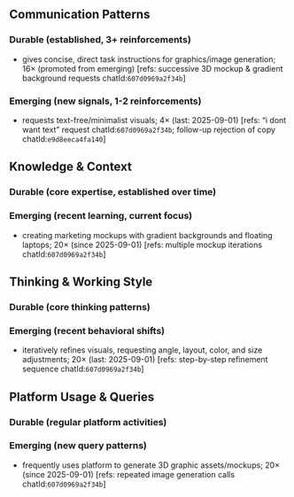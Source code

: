 ## Communication Patterns
### Durable (established, 3+ reinforcements)
- gives concise, direct task instructions for graphics/image generation; 16× (promoted from emerging) [refs: successive 3D mockup & gradient background requests chatId:`607d0969a2f34b`]

### Emerging (new signals, 1-2 reinforcements)
- requests text-free/minimalist visuals; 4× (last: 2025-09-01) [refs: “i dont want text” request chatId:`607d0969a2f34b`; follow-up rejection of copy chatId:`e9d8eeca4fa140`]

## Knowledge & Context
### Durable (core expertise, established over time)

### Emerging (recent learning, current focus)
- creating marketing mockups with gradient backgrounds and floating laptops; 20× (since 2025-09-01) [refs: multiple mockup iterations chatId:`607d0969a2f34b`]

## Thinking & Working Style
### Durable (core thinking patterns)

### Emerging (recent behavioral shifts)
- iteratively refines visuals, requesting angle, layout, color, and size adjustments; 20× (last: 2025-09-01) [refs: step-by-step refinement sequence chatId:`607d0969a2f34b`]

## Platform Usage & Queries
### Durable (regular platform activities)

### Emerging (new query patterns)
- frequently uses platform to generate 3D graphic assets/mockups; 20× (since 2025-09-01) [refs: repeated image generation calls chatId:`607d0969a2f34b`]